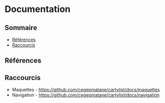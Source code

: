 # Documentation


## Sommaire

+ [Références]()
+ [Raccourcis]()


## Références


## Raccourcis

+ Maquettes - https://github.com/cegepmatane/cartylist/docs/maquettes
+ Navigation - https://github.com/cegepmatane/cartylist/docs/navigation